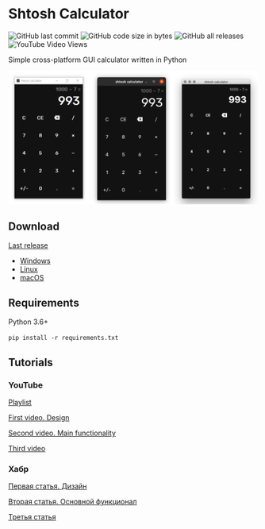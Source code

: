 # Shtosh Calculator

![GitHub last commit](https://img.shields.io/github/last-commit/lesskop/shtosh-calculator)
![GitHub code size in bytes](https://img.shields.io/github/languages/code-size/lesskop/shtosh-calculator)
![GitHub all releases](https://img.shields.io/github/downloads/lesskop/shtosh-calculator/total)
![YouTube Video Views](https://img.shields.io/youtube/views/q3ma5waVGb0)

Simple cross-platform GUI calculator written in Python

![shtosh calculator](shtosh-calculator.png)

## Download

[Last release](https://github.com/lesskop/shtosh-calculator/releases/tag/v1.0)

- [Windows](https://github.com/lesskop/shtosh-calculator/releases/download/v1.0/shtosh-calculator-v1.0-win64.zip)
- [Linux](https://github.com/lesskop/shtosh-calculator/releases/download/v1.0/shtosh-calculator-v1.0-linux64.tar.gz)
- [macOS](https://github.com/lesskop/shtosh-calculator/releases/download/v1.0/shtosh-calculator-v1.0-macos.tar.gz)

## Requirements

Python 3.6+

`pip install -r requirements.txt`

## Tutorials

### YouTube

[Playlist](https://youtube.com/playlist?list=PLYnS0rRL606FQ3c4MURxJSNCIT0rrTUzB)

[First video. Design](https://youtu.be/q3ma5waVGb0)

[Second video. Main functionality](https://youtu.be/z5WbSgIJU_s)

[Third video](https://youtu.be/F2HXymOhfSQ)

### Хабр

[Первая статья. Дизайн](https://habr.com/p/586730/)

[Вторая статья. Основной функционал](https://habr.com/p/587276/)

[Третья статья](https://habr.com/p/589847/)